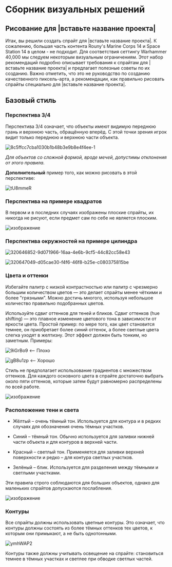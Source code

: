 # Сборник визуальных решений

## Рисование для |вставьте название проекта| 

Итак, вы решили создать спрайт для |вставьте название проекта|.
К сожалению, большая часть контента Rouny's Marine Corps 14 и Space Station 14 в целом - не подходит.
Для соответствия сеттингу Warhammer 40,000 мы следуем некоторым визуальным ограничениям.
Этот набор рекомендаций подробно описывает требования к спрайтам для |вставьте название проекта| и предлагает полезные советы по их созданию.
Важно отметить, что это не руководство по созданию качественного пиксель-арта, а рекомендации, как правильно рисовать спрайты специально для |вставьте название проекта|.

## Базовый стиль

### Перспектива 3/4

Перспектива 3/4 означает, что объекты имеют видимую переднюю грань и верхнюю часть, обращённую вперёд.
С этой точки зрения игрок видит только переднюю и верхнюю части объекта.

![8c5ffcc7cba1030b1b48b3e9b8e4f4ee-1](https://github.com/user-attachments/assets/47ae3859-f59f-4e8e-9946-f5eb2d472ece)

_Для объектов со сложной формой, вроде мечей, допустимы отклонения от этого правила._

**Дополнительный** пример того, как можно рисовать в этой перспективе:

![tU8mmeR](https://github.com/user-attachments/assets/457a4fd0-c2e5-4909-a86a-d683f764e2a4)

### Перспектива на примере квадратов

В первом и в последних случаях изображены плоские спрайты, их никогда не рисуют, если предмет сам по себе не является плоским.

![изображение](https://github.com/user-attachments/assets/65455c84-5908-4a95-8b47-6eedc541d0be)

### Перспектива окружностей на примере цилиндра

![320646852-9d071966-16aa-4e6b-9cf5-44c82cc58e43](https://github.com/user-attachments/assets/eb5a1a5d-4464-413b-a401-44427f8e2f63)

![320647049-d05cae30-f4f6-46f8-b25e-c080375815be](https://github.com/user-attachments/assets/aa43847a-8625-4460-8cbd-93169c5667be)

### Цвета и оттенки

Избегайте палитр с низкой контрастностью или палитр с чрезмерно большим количеством цветов — это делает спрайты менее чёткими и более "грязными". 
Можно достичь многого, используя небольшое количество правильно подобранных цветов.

Используйте сдвиг оттенков для теней и бликов. 
Сдвиг оттенков (hue shifting) — это плавное изменение цветового тона в зависимости от яркости цвета. 
Простой пример: по мере того, как цвет становится темнее, он приобретает более синий оттенок, а более светлые цвета слегка уходят в желтизну. 
Этот эффект должен быть тонким, но заметным.
Примеры: 

![9iGrBo9](https://github.com/user-attachments/assets/677f2d7a-f1bc-4fd7-a1c0-3f2e03ed5a18) <– Плохо

![gB8u1zp](https://github.com/user-attachments/assets/276eb101-eed4-43b0-8d1d-7334687fd61f) <– Хорошо

Стиль не предполагает использование градиентов с множеством оттенков. 
Для каждого основного цвета в спрайте достаточно выбрать около пяти оттенков, которые затем будут равномерно распределены по всей работе.

![изображение](https://github.com/user-attachments/assets/6e06945b-20aa-47c4-9d4e-80363ba1719e)

### Расположение тени и света

* Жёлтый – очень тёмный тон. Используется для контура и в редких случаях для обозначения очень тёмных участков.

* Синий – тёмный тон. Обычно используется для заливки нижней части объекта и для контуров в верхней части.

* Красный – светлый тон. Применяется для заливки верхней поверхности и редко – для контура светлых участков.

* Зелёный – блик. Используется для разделения между тёмными и светлыми участками.

Эти правила строго соблюдаются для больших объектов, однако для маленьких спрайтов допускаются послабления.

![изображение](https://github.com/user-attachments/assets/e51c81c6-0186-4b7b-94a1-ac4206edcff5)

### Контуры

Все спрайты должны использовать цветные контуры. Это означает, что контуры должны состоять из более тёмных оттенков тех цветов, к которым они примыкают, а не быть однотонными.

![ymhWAP2](https://github.com/user-attachments/assets/308767aa-0558-4b40-b7e9-f4f8d2e51ae3)

Контуры также должны учитывать освещение на спрайте: становиться темнее в тёмных участках и светлее при обводке светлых частей.
